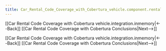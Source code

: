 ```yaml
---
title: Car_Rental_Code_Coverage_with_Cobertura_vehicle.component.rentalagreement
---
```

[[Car Rental Code Coverage with Cobertura vehicle.integration.inmemory|<--Back]]  [[Car Rental Code Coverage with Cobertura Conclusions|Next-->]]



[[Car Rental Code Coverage with Cobertura vehicle.integration.inmemory|<--Back]]  [[Car Rental Code Coverage with Cobertura Conclusions|Next-->]]